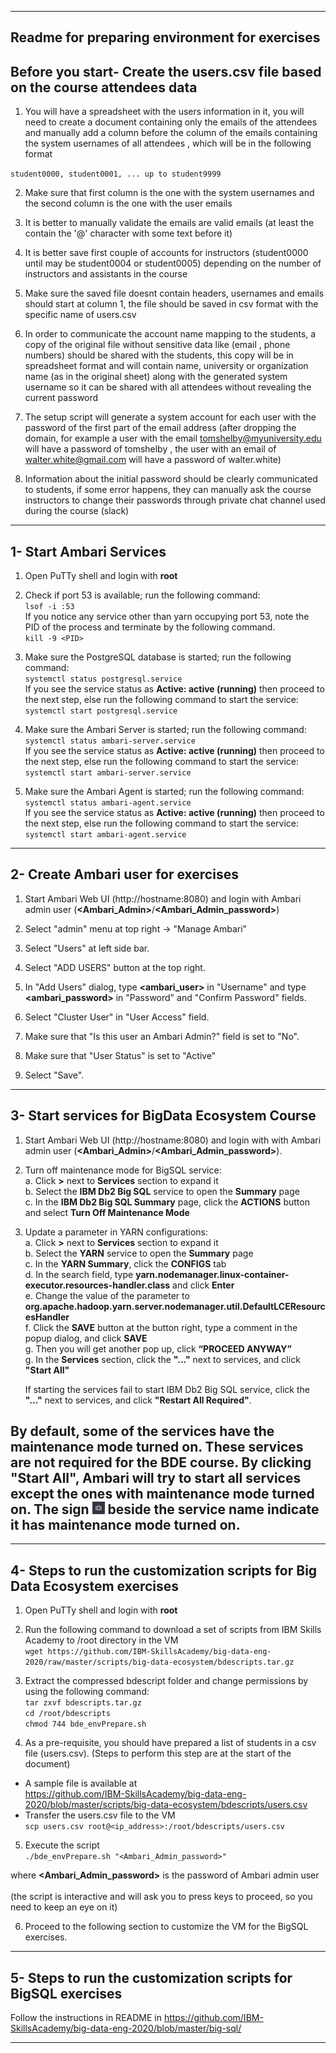 
---------------------------------------------------------------
Readme for preparing environment for exercises
--------------------------------------------------------------

  Before you start- Create the users.csv file based on the course attendees data
---------------------------------------------------------------------------------

1. You will have a spreadsheet with the users information in it, you will need to create a document containing only the emails of the attendees and manually add a column before the column of the emails containing the system usernames of all attendees , which will be in the following format

`student0000, student0001, ... up to student9999`

2. Make sure that first column is the one with the system usernames and the second column is the one with the user emails

3. It is better to manually validate the emails are valid emails (at least the contain the '@' character with some text before it)

4. It is better save first couple of accounts for instructors (student0000 until may be student0004 or student0005) depending on the number of instructors and assistants in the course

5. Make sure the saved file doesnt contain headers, usernames and emails should start at column 1, the file should be saved in csv format with the specific name of users.csv
  
6. In order to communicate the account name mapping to the students, a copy of the original file without sensitive data like (email , phone numbers) should be shared with the students, this copy will be in spreadsheet format and will contain name, university or organization name (as in the original sheet) along with the generated system username so it can be shared with all attendees without revealing the current password

7. The setup script will generate a system account for each user with the password of the first part of the email address (after dropping the domain, for example a user with the email tomshelby@myuniversity.edu will have a password of tomshelby , the user with an email of walter.white@gmail.com will have a password of walter.white)

8. Information about the initial password should be clearly communicated to students, if some error happens, they can manually ask the course instructors to change their passwords through private chat channel used during the course (slack)

--------------------------------------------------------------
1- Start Ambari Services
--------------------------------------------------------------
1. Open PuTTy shell and login with **root**

2. Check if port 53 is available; run the following command:   
   `lsof -i :53`  
   If you notice any service other than yarn occupying port 53, note the PID of the process and terminate by the following command.    
   `kill -9 <PID>`   

3. Make sure the PostgreSQL database is started; run the following command:   
   `systemctl status postgresql.service`   
   If you see the service status as <B>Active: active (running)</B> then proceed to the next step, else run the following command to start the service:   
   `systemctl start postgresql.service`   

4. Make sure the Ambari Server is started; run the following command:   
   `systemctl status ambari-server.service`   
   If you see the service status as <B>Active: active (running)</B> then proceed to the next step, else run the following command to start the service:   
   `systemctl start ambari-server.service`   

5. Make sure the Ambari Agent is started; run the following command:   
   `systemctl status ambari-agent.service`   
   If you see the service status as <B>Active: active (running)</B> then proceed to the next step, else run the following command to start the service:   
   `systemctl start ambari-agent.service`   

--------------------------------------------------------------
2- Create Ambari user for exercises
--------------------------------------------------------------
1. Start Ambari Web UI (http://hostname:8080) and login with Ambari admin user (**\<Ambari_Admin\>**/**\<Ambari_Admin_password\>**)

2. Select "admin" menu at top right -> "Manage Ambari"

3. Select "Users" at left side bar.

4. Select "ADD USERS" button at the top right.

5. In "Add Users" dialog, type **\<ambari_user\>** in "Username" and type **\<ambari_password\>** in "Password" and "Confirm Password" fields.

6. Select "Cluster User" in "User Access" field.

7. Make sure that "Is this user an Ambari Admin?" field is set to "No".

8. Make sure that "User Status" is set to "Active"

9. Select "Save".

--------------------------------------------------------------
3- Start services for BigData Ecosystem Course
--------------------------------------------------------------
1. Start Ambari Web UI (http://hostname:8080) and login with with Ambari admin user (**\<Ambari_Admin\>**/**\<Ambari_Admin_password\>**).  
2. Turn off maintenance mode for BigSQL service:   
    a. Click **\>** next to **Services** section to expand it   
    b. Select the **IBM Db2 Big SQL** service to open the **Summary** page   
    c. In the **IBM Db2 Big SQL Summary** page, click the **ACTIONS** button and select **Turn Off Maintenance Mode**   

2. Update a parameter in YARN configurations:   
    a. Click **\>** next to **Services** section to expand it   
    b. Select the **YARN** service to open the **Summary** page   
    c. In the **YARN Summary**, click the **CONFIGS** tab   
    d. In the search field, type **yarn.nodemanager.linux-container-executor.resources-handler.class** and click **Enter**   
    e. Change the value of the parameter to **org.apache.hadoop.yarn.server.nodemanager.util.DefaultLCEResourcesHandler**   
    f. Click the **SAVE** button at the button right, type a comment in the popup dialog, and click **SAVE**   
    g. Then you will get another pop up, click **“PROCEED ANYWAY”**   
    g. In the **Services** section, click the **"..."** next to services, and click **"Start All"**   
    
    If starting the services fail to start IBM Db2 Big SQL service, click the **"..."** next to services, and click **"Restart All Required"**.   

## By default, some of the services have the maintenance mode turned on. These services are not required for the BDE course. By clicking "Start All", Ambari will try to start all services except the ones with maintenance mode turned on. The sign <img  src="Maintenance%20Mode.png"  width="20"  height="20"  /> beside the service name indicate it has maintenance mode turned on.

-------------------------------------------------------------------------
4- Steps to run the customization scripts for Big Data Ecosystem exercises
--------------------------------------------------------------------------
1. Open PuTTy shell and login with **root**

2. Run the following command to download a set of scripts from IBM Skills Academy to /root directory in the VM   
`wget https://github.com/IBM-SkillsAcademy/big-data-eng-2020/raw/master/scripts/big-data-ecosystem/bdescripts.tar.gz`   

3. Extract the compressed bdescript folder and change permissions by using the following command:   
`tar zxvf bdescripts.tar.gz`   
`cd /root/bdescripts`   
`chmod 744 bde_envPrepare.sh`   

4. As a pre-requisite, you should have prepared a list of students in a csv file (users.csv). (Steps to perform this step are at the start of the document)   
- A sample file is available at <br> https://github.com/IBM-SkillsAcademy/big-data-eng-2020/blob/master/scripts/big-data-ecosystem/bdescripts/users.csv   
- Transfer the users.csv file to the VM   
`scp users.csv root@<ip_address>:/root/bdescripts/users.csv`   

5. Execute the script   
`./bde_envPrepare.sh "<Ambari_Admin_password>"`   

where **\<Ambari_Admin_password\>** is the password of Ambari admin user   
<br>(the script is interactive and will ask you to press keys to proceed, so you need to keep an eye on it)   

6. Proceed to the following section to customize the VM for the BigSQL exercises.

---------------------------------------------------------------------------
5- Steps to run the customization scripts for BigSQL exercises
---------------------------------------------------------------------------
Follow the instructions in README in https://github.com/IBM-SkillsAcademy/big-data-eng-2020/blob/master/big-sql/   

---------------------------------------------------------------------------


